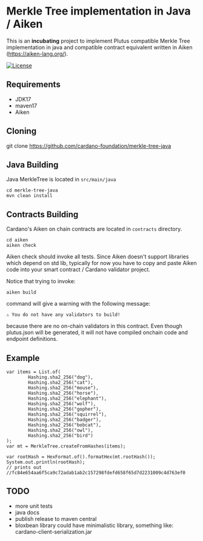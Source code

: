 # Merkle Tree implementation in Java / Aiken

This is an **incubating** project to implement Plutus compatible Merkle Tree implementation in java and compatible contract equivalent written in Aiken (https://aiken-lang.org/).

[![License](https://img.shields.io:/github/license/cardano-foundation/merkle-tree-java?label=license)](https://github.com/cardano-foundation/merkle-tree-java/blob/master/LICENSE)

## Requirements
- JDK17
- maven17
- Aiken

## Cloning
git clone https://github.com/cardano-foundation/merkle-tree-java

## Java Building
Java MerkleTree is located in `src/main/java`
```
cd merkle-tree-java
mvn clean install
```

## Contracts Building
Cardano's Aiken on chain contracts are located in `contracts` directory.

```
cd aiken
aiken check
```

Aiken check should invoke all tests. Since Aiken doesn't support libraries which depend on std lib, typically for now
you have to copy and paste Aiken code into your smart contract / Cardano validator project.

Notice that trying to invoke:
```
aiken build
```
command will give a warning with the following message:
```
⚠ You do not have any validators to build!
```

because there are no on-chain validators in this contract. Even though plutus.json will be generated, it will not have
compiled onchain code and endpoint definitions.

## Example
```
var items = List.of(
        Hashing.sha2_256("dog"),
        Hashing.sha2_256("cat"),
        Hashing.sha2_256("mouse"),
        Hashing.sha2_256("horse"),
        Hashing.sha2_256("elephant"),
        Hashing.sha2_256("wolf"),
        Hashing.sha2_256("gopher"),
        Hashing.sha2_256("squirrel"),
        Hashing.sha2_256("badger"),
        Hashing.sha2_256("bobcat"),
        Hashing.sha2_256("owl"),
        Hashing.sha2_256("bird")
);
var mt = MerkleTree.createFromHashes(items);

var rootHash = HexFormat.of().formatHex(mt.rootHash());
System.out.println(rootHash);
// prints out
//fc84e654aa6f5ca9c72adab1ab2c157298fdefd658f65d7d2231009c4d763ef0
```

## TODO
- more unit tests
- java docs
- publish release to maven central 
- bloxbean library could have minimalistic library, something like: cardano-client-serialization.jar
